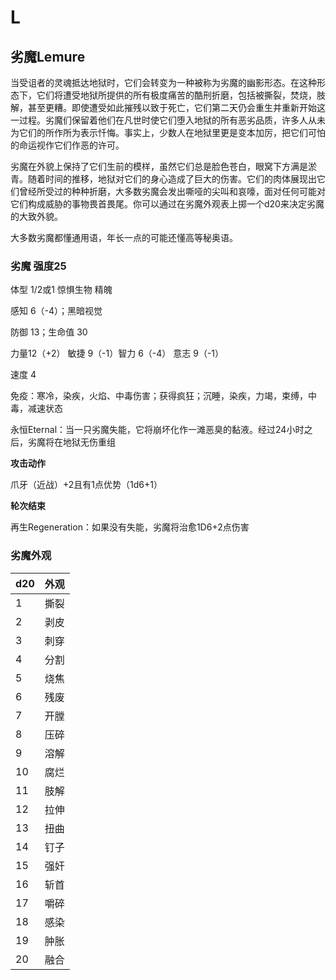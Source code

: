 # L

## 劣魔Lemure

当受诅者的灵魂抵达地狱时，它们会转变为一种被称为劣魔的幽影形态。在这种形态下，它们将遭受地狱所提供的所有极度痛苦的酷刑折磨，包括被撕裂，焚烧，肢解，甚至更糟。即使遭受如此摧残以致于死亡，它们第二天仍会重生并重新开始这一过程。劣魔们保留着他们在凡世时使它们堕入地狱的所有恶劣品质，许多人从未为它们的所作所为表示忏悔。事实上，少数人在地狱里更是变本加厉，把它们可怕的命运视作它们作恶的许可。

劣魔在外貌上保持了它们生前的模样，虽然它们总是脸色苍白，眼窝下方满是淤青。随着时间的推移，地狱对它们的身心造成了巨大的伤害。它们的肉体展现出它们曾经所受过的种种折磨，大多数劣魔会发出嘶哑的尖叫和哀嚎，面对任何可能对它们构成威胁的事物畏首畏尾。你可以通过在劣魔外观表上掷一个d20来决定劣魔的大致外貌。

大多数劣魔都懂通用语，年长一点的可能还懂高等秘奥语。

### 劣魔 强度25

体型 1/2或1 惊惧生物 精魄

感知 6（-4）；黑暗视觉

防御 13；生命值 30

力量12（+2） 敏捷 9（-1）智力 6（-4） 意志 9（-1）

速度 4

免疫：寒冷，染疾，火焰、中毒伤害；获得疯狂；沉睡，染疾，力竭，束缚，中毒，减速状态

永恒Eternal：当一只劣魔失能，它将崩坏化作一滩恶臭的黏液。经过24小时之后，劣魔将在地狱无伤重组

**攻击动作**

爪牙（近战）+2且有1点优势（1d6+1）

**轮次结束**

再生Regeneration：如果没有失能，劣魔将治愈1D6+2点伤害

### 劣魔外观

<table>
<thead>
<tr class="header">
<th>d20</th>
<th>外观</th>
</tr>
</thead>
<tbody>
<tr class="odd">
<td>1</td>
<td>撕裂</td>
</tr>
<tr class="even">
<td>2</td>
<td>剥皮</td>
</tr>
<tr class="odd">
<td>3</td>
<td>刺穿</td>
</tr>
<tr class="even">
<td>4</td>
<td>分割</td>
</tr>
<tr class="odd">
<td>5</td>
<td>烧焦</td>
</tr>
<tr class="even">
<td>6</td>
<td>残废</td>
</tr>
<tr class="odd">
<td>7</td>
<td>开膛</td>
</tr>
<tr class="even">
<td>8</td>
<td>压碎</td>
</tr>
<tr class="odd">
<td>9</td>
<td>溶解</td>
</tr>
<tr class="even">
<td>10</td>
<td>腐烂</td>
</tr>
<tr class="odd">
<td>11</td>
<td>肢解</td>
</tr>
<tr class="even">
<td>12</td>
<td>拉伸</td>
</tr>
<tr class="odd">
<td>13</td>
<td>扭曲</td>
</tr>
<tr class="even">
<td>14</td>
<td>钉子</td>
</tr>
<tr class="odd">
<td>15</td>
<td>强奸</td>
</tr>
<tr class="even">
<td>16</td>
<td>斩首</td>
</tr>
<tr class="odd">
<td>17</td>
<td>嚼碎</td>
</tr>
<tr class="even">
<td>18</td>
<td>感染</td>
</tr>
<tr class="odd">
<td>19</td>
<td>肿胀</td>
</tr>
<tr class="even">
<td>20</td>
<td>融合</td>
</tr>
</tbody>
</table>

 
